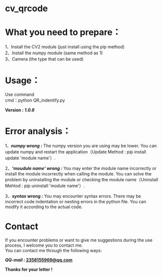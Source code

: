 # cv_qrcode

# What you need to prepare：  
  
1、Install the CV2 module (just install using the pip method)   
2、Install the numpy module (same method as 1)  
3、Camera (the type that can be used)  
  
# Usage：  

Use command  
cmd：python QR_indentify.py
  
<strong>Version : <i>1.0.6</i></strong>  

# Error analysis：  
1、<i><strong>numpy wrong :</strong></i> The numpy version you are using may be lower. You can update numpy and restart the application（Update Method : pip install update 'module name'）.  
  
2、<i><strong>'moudule name' wrong :</strong></i> You may enter the module name incorrectly or install the module incorrectly when calling the module. You can solve the problem by uninstalling the module or checking the module name（Uninstall Mehtod : pip uninstall 'module name'）.  
  
3、<i><strong>syntax wrong :</strong></i> You may encounter syntax errors. There may be incorrect code indentation or nesting errors in the python file. You can modify it according to the actual code.  

# Contact
If you encounter problems or want to give me suggestions during the use process, I welcome you to contact me.  
You can contact me through the following ways:  
  
<strong><i>QQ-mail :</i> 2358155969@qq.com</strong>    
  
<strong>Thanks for your letter !</strong>   

